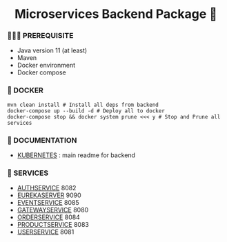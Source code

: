 <h1 align="center">Microservices Backend Package 👋</h1>

### 🤷🏼‍♂️ PREREQUISITE
- Java version 11 (at least)
- Maven
- Docker environment
- Docker compose

### 🐳 DOCKER 

```shell
mvn clean install # Install all deps from backend 
docker-compose up --build -d # Deploy all to docker
docker-compose stop && docker system prune <<< y # Stop and Prune all services 
```

### 📜 DOCUMENTATION
-   [KUBERNETES](./kubernetes/README.md) : main readme for backend

### 🚚 SERVICES
-   [AUTHSERVICE](./packages/service/authservice/README.md) 8082
-   [EUREKASERVER](./packages/service/eurekaserver/README.md) 9090
-   [EVENTSERVICE](./packages/service/eventservice/README.md) 8085
-   [GATEWAYSERVICE](./packages/service/gatewayservice/README.md) 8080
-   [ORDERSERVICE](./packages/service/orderservice/README.md) 8084
-   [PRODUCTSERVICE](./packages/service/productservice/README.md) 8083
-   [USERSERVICE](./packages/service/userservice/README.md) 8081


